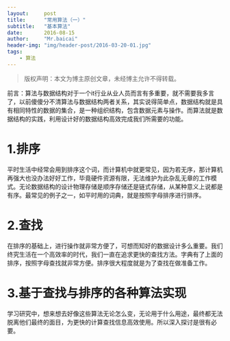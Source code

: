 ```yaml
---
layout:     post
title:      "常用算法（一）"
subtitle:   "基本算法"
date:       2016-08-15
author:     "Mr.baicai"
header-img: "img/header-post/2016-03-20-01.jpg"
tags:
    - 算法
---
```


> 版权声明：本文为博主原创文章，未经博主允许不得转载。

 前言：算法与数据结构对于一个it行业从业人员而言有多重要，就不需要我多言了，以前傻傻分不清算法与数据结构两者关系，其实说得简单点，数据结构就是具有相同特性的数据的集合，是一种组织结构，包含数据元素与操作。而算法就是数据结构的实践，利用设计好的数据结构高效完成我们所需要的功能。

# 1.排序

平时生活中经常会用到排序这个词，而计算机中就更常见，因为若无序，那计算机再强大也没办法好好工作，毕竟硬件资源有限，无法维护为此杂乱无章的工作模式。无论数据结构的设计物理存储是顺序存储还是链式存储，从某种意义上说都是有序。最常见的例子之一，如平时用的词典，就是按照字母排序进行排序。

#  2.查找

在排序的基础上，进行操作就非常方便了，可想而知好的数据设计多么重要。我们终究生活在一个高效率的时代，我们一直在追求更快的查找方法。字典有了上面的排序，按照字母查找就非常方便。排序很大程度就是为了查找在做准备工作。

#  3.基于查找与排序的各种算法实现

学习研究中，想来想去好像这些算法无论怎么变，无论用于什么用途，最终都无法脱离他们最终的面目，为更快的计算查找信息高效使用。所以深入探讨是很有必要。
